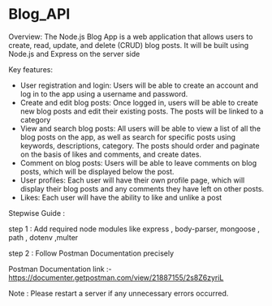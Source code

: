 # Blog_API
Overview:
The Node.js Blog App is a web application that allows users to create, read, update, and delete (CRUD) blog posts. It will be built using Node.js and Express on the server side

Key features:
- User      registration and login: Users will be able to create an account and log in      to the app using a username and password.
- Create      and edit blog posts: Once logged in, users will be able to create new blog      posts and edit their existing posts. The posts will be linked to a      category
- View      and search blog posts: All users will be able to view a list of all the      blog posts on the app, as well as search for specific posts using keywords,      descriptions, category. The posts should order and paginate on the basis of  likes and comments, and create dates.
- Comment      on blog posts: Users will be able to leave comments on blog posts, which      will be displayed below the post.
- User      profiles: Each user will have their own profile page, which will display      their blog posts and any comments they have left on other posts.
- Likes:      Each user will have the ability to like and unlike a post

Stepwise Guide :

step 1 : Add required node modules like express , body-parser, mongoose , path , dotenv ,multer 

step 2 : Follow Postman Documentation precisely

 Postman Documentation link :- https://documenter.getpostman.com/view/21887155/2s8Z6zyriL
 
 Note : Please restart a server if any unnecessary errors occurred.


